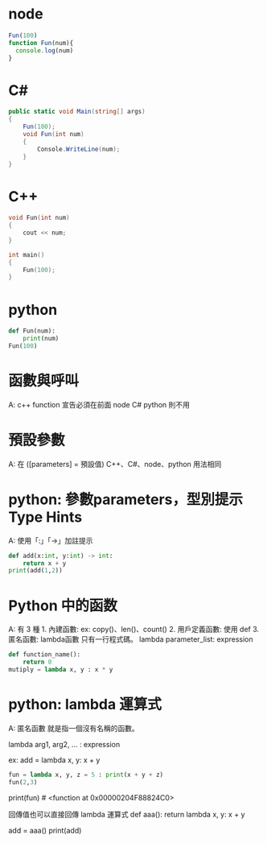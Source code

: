 
# node
```js
Fun(100)
function Fun(num){
  console.log(num)
}
```

# C#
```C#
public static void Main(string[] args)
{
    Fun(100);
    void Fun(int num)
    {
        Console.WriteLine(num);
    }
}
```

# C++
```C++
void Fun(int num)
{
	cout << num;
}

int main()
{
	Fun(100);
}
```

# python
```py
def Fun(num):
    print(num)
Fun(100)
```

# 函數與呼叫
A:
c++ function 宣告必須在前面
node C# python 則不用

# 預設參數
A:
在 ([parameters] = 預設值) 
C++、C#、node、python 用法相同

# python: 參數parameters，型別提示 Type Hints
A:
使用「:」「->」加註提示

```py
def add(x:int, y:int) -> int:
    return x + y
print(add(1,2))
```

#  Python 中的函数
A:
有 3 種
    1. 內建函數: ex: copy()、len()、count()
    2. 用戶定義函數: 使用 def
    3. 匿名函數: lambda函數
        只有一行程式碼。 lambda parameter_list: expression

```python
def function_name():
    return 0
mutiply = lambda x, y : x * y
```

# python: lambda 運算式
A:
匿名函數
就是指一個沒有名稱的函數。

lambda arg1, arg2, ... : expression

ex:
add = lambda x, y: x + y

```python
fun = lambda x, y, z = 5 : print(x + y + z)
fun(2,3)
```
print(fun) # <function <lambda> at 0x00000204F88824C0>


回傳值也可以直接回傳 lambda 運算式
def aaa():
  return lambda x, y: x + y

add = aaa()
print(add)